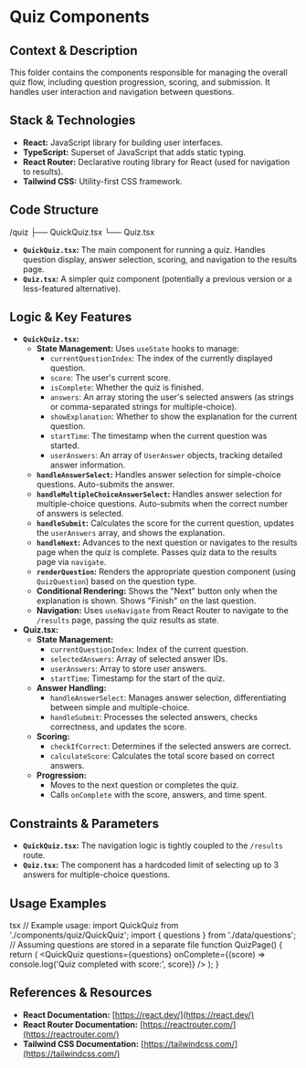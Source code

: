 # Quiz Components

## Context & Description

This folder contains the components responsible for managing the overall quiz flow, including question progression, scoring, and submission. It handles user interaction and navigation between questions.

## Stack & Technologies

-   **React:** JavaScript library for building user interfaces.
-   **TypeScript:** Superset of JavaScript that adds static typing.
-   **React Router:** Declarative routing library for React (used for navigation to results).
-   **Tailwind CSS:** Utility-first CSS framework.

## Code Structure
/quiz
├── QuickQuiz.tsx
└── Quiz.tsx


-   **`QuickQuiz.tsx`:**  The main component for running a quiz.  Handles question display, answer selection, scoring, and navigation to the results page.
-   **`Quiz.tsx`:**  A simpler quiz component (potentially a previous version or a less-featured alternative).

## Logic & Key Features

-   **`QuickQuiz.tsx`:**
    -   **State Management:** Uses `useState` hooks to manage:
        -   `currentQuestionIndex`: The index of the currently displayed question.
        -   `score`: The user's current score.
        -   `isComplete`: Whether the quiz is finished.
        -   `answers`: An array storing the user's selected answers (as strings or comma-separated strings for multiple-choice).
        -   `showExplanation`: Whether to show the explanation for the current question.
        -   `startTime`: The timestamp when the current question was started.
        -   `userAnswers`: An array of `UserAnswer` objects, tracking detailed answer information.
    -   **`handleAnswerSelect`:** Handles answer selection for simple-choice questions. Auto-submits the answer.
    -   **`handleMultipleChoiceAnswerSelect`:** Handles answer selection for multiple-choice questions. Auto-submits when the correct number of answers is selected.
    -   **`handleSubmit`:**  Calculates the score for the current question, updates the `userAnswers` array, and shows the explanation.
    -   **`handleNext`:**  Advances to the next question or navigates to the results page when the quiz is complete.  Passes quiz data to the results page via `navigate`.
    -   **`renderQuestion`:** Renders the appropriate question component (using `QuizQuestion`) based on the question type.
    -   **Conditional Rendering:** Shows the "Next" button only when the explanation is shown.  Shows "Finish" on the last question.
    -   **Navigation:** Uses `useNavigate` from React Router to navigate to the `/results` page, passing the quiz results as state.
- **Quiz.tsx:**
    - **State Management:**
        -   `currentQuestionIndex`: Index of the current question.
        -   `selectedAnswers`: Array of selected answer IDs.
        -   `userAnswers`: Array to store user answers.
        -   `startTime`: Timestamp for the start of the quiz.
    - **Answer Handling:**
        -   `handleAnswerSelect`: Manages answer selection, differentiating between simple and multiple-choice.
        -   `handleSubmit`: Processes the selected answers, checks correctness, and updates the score.
    - **Scoring:**
        -   `checkIfCorrect`: Determines if the selected answers are correct.
        -   `calculateScore`: Calculates the total score based on correct answers.
    - **Progression:**
        -   Moves to the next question or completes the quiz.
        -   Calls `onComplete` with the score, answers, and time spent.

## Constraints & Parameters

-   **`QuickQuiz.tsx`:** The navigation logic is tightly coupled to the `/results` route.
- **`Quiz.tsx`:** The component has a hardcoded limit of selecting up to 3 answers for multiple-choice questions.

## Usage Examples
tsx
    // Example usage:
    import QuickQuiz from './components/quiz/QuickQuiz';
    import { questions } from './data/questions'; // Assuming questions are stored in a separate file
    function QuizPage() {
    return (
    <QuickQuiz
    questions={questions}
    onComplete={(score) => console.log('Quiz completed with score:', score)}
    />
    );
}


## References & Resources

-   **React Documentation:** [https://react.dev/](https://react.dev/)
-   **React Router Documentation:** [https://reactrouter.com/](https://reactrouter.com/)
-   **Tailwind CSS Documentation:** [https://tailwindcss.com/](https://tailwindcss.com/)
